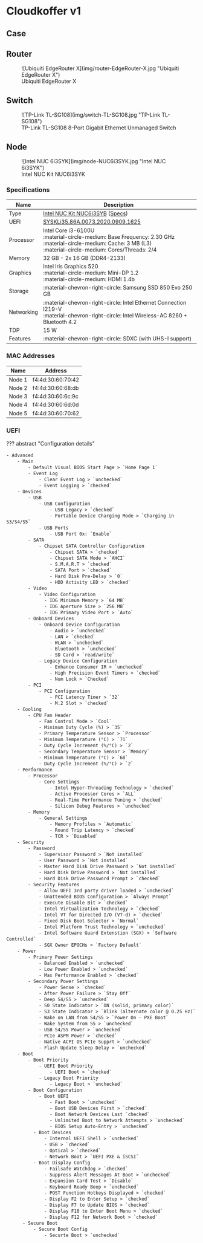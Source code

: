 # Cloudkoffer v1

## Case

## Router

<figure markdown="span">
  ![Ubiquiti EdgeRouter X](img/router-EdgeRouter-X.jpg "Ubiquiti EdgeRouter X")
  <figcaption>Ubiquiti EdgeRouter X</figcaption>
</figure>

## Switch

<figure markdown="span">
  ![TP-Link TL-SG108](img/switch-TL-SG108.jpg "TP-Link TL-SG108")
  <figcaption>TP-Link TL-SG108 8-Port Gigabit Ethernet Unmanaged Switch</figcaption>
</figure>

## Node

<figure markdown="span">
  ![Intel NUC 6i3SYK](img/node-NUC6i3SYK.jpg "Intel NUC 6i3SYK")
  <figcaption>Intel NUC Kit NUC6i3SYK</figcaption>
</figure>

### Specifications

Name       | Description
---------- | -----------
Type       | [Intel NUC Kit NUC6i3SYB](https://ark.intel.com/content/www/us/en/ark/products/89186/intel-nuc-kit-nuc6i3syk.html) ([Specs](https://www.intel.com/content/dam/support/us/en/documents/boardsandkits/NUC6i5SYB_NUC6i3SYB_TechProdSpec.pdf))
UEFI       | [SYSKLi35.86A.0073.2020.0909.1625](https://www.intel.com/content/www/us/en/download/18449/bios-update-syskli35.html)
Processor  | Intel Core i3-6100U<br />:material-circle-medium: Base Frequency: 2.30 GHz<br />:material-circle-medium: Cache: 3 MB (L3)<br />:material-circle-medium: Cores/Threads: 2/4
Memory     | 32 GB - 2x 16 GB (DDR4-2133)
Graphics   | Intel Iris Graphics 520<br />:material-circle-medium: Mini-DP 1.2<br />:material-circle-medium: HDMI 1.4b
Storage    | :material-chevron-right-circle: Samsung SSD 850 Evo 250 GB
Networking | :material-chevron-right-circle: Intel Ethernet Connection I219-V<br />:material-chevron-right-circle: Intel Wireless-AC 8260 + Bluetooth 4.2
TDP        | 15 W
Features   | :material-chevron-right-circle: SDXC (with UHS-I support)

### MAC Addresses

Name   | Address
------ | -------
Node 1 | f4:4d:30:60:70:42
Node 2 | f4:4d:30:60:68:db
Node 3 | f4:4d:30:60:6c:9c
Node 4 | f4:4d:30:60:6d:0d
Node 5 | f4:4d:30:60:70:62

### UEFI

??? abstract "Configuration details"

    - Advanced
        - Main
            - Default Visual BIOS Start Page > `Home Page 1`
            - Event Log
                - Clear Event Log > `unchecked`
                - Event Logging > `checked`
        - Devices
            - USB
                - USB Configuration
                    - USB Legacy > `checked`
                    - Portable Device Charging Mode > `Charging in S3/S4/S5`
                - USB Ports
                    - USB Port 0x: `Enable`
            - SATA
                - Chipset SATA Controller Configuration
                    - Chipset SATA > `checked`
                    - Chipset SATA Mode > `AHCI`
                    - S.M.A.R.T > `checked`
                    - SATA Port > `checked`
                    - Hard Disk Pre-Delay > `0`
                    - HDD Activity LED > `checked`
            - Video
                - Video Configuration
                  - IDG Minimum Memory > `64 MB`
                  - IDG Aperture Size > `256 MB`
                  - IDG Primary Video Port > `Auto`
            - Onboard Devices
                - Onboard Device Configuration
                    - Audio > `unchecked`
                    - LAN > `checked`
                    - WLAN > `unchecked`
                    - Bluetooth > `unchecked`
                    - SD Card > `read/write`
                - Legacy Device Configuration
                    - Enhance Consumer IR > `unchecked`
                    - High Precision Event Timers > `checked`
                    - Num Lock > `Checked`
            - PCI
                - PCI Configuration
                    - PCI Latency Timer > `32`
                    - M.2 Slot > `checked`
        - Cooling
            - CPU Fan Header
                - Fan Control Mode > `Cool`
                - Minimum Duty Cycle (%) > `35`
                - Primary Temperature Sensor > `Processor`
                - Minimum Temperature (°C) > `71`
                - Duty Cycle Increment (%/°C) > `2`
                - Secondary Temperature Sensor > `Memory`
                - Minimum Temperature (°C) > `68`
                - Duty Cycle Increment (%/°C) > `2`
        - Performance
            - Processor
                - Core Settings
                    - Intel Hyper-Threading Technology > `checked`
                    - Active Processor Cores > `ALL`
                    - Real-Time Performance Tuning > `checked`
                    - Silicon Debug Features > `unchecked`
            - Memory
                - General Settings
                    - Memory Profiles > `Automatic`
                    - Round Trip Latency > `checked`
                    - TCR > `Disabled`
        - Security
            - Password
                - Supervisor Password > `Not installed`
                - User Password > `Not installed`
                - Master Hard Disk Drive Password > `Not installed`
                - Hard Disk Drive Password > `Not installed`
                - Hard Disk Drive Password Prompt > `checked`
            - Security Features
                - Allow UEFI 3rd party driver loaded > `unchecked`
                - Unattended BIOS Configuration > `Always Prompt`
                - Execute Disable Bit > `checked`
                - Intel Virtualization Technology > `checked`
                - Intel VT for Directed I/O (VT-d) > `checked`
                - Fixed Disk Boot Selector > `Normal`
                - Intel Platform Trust Technology > `unchecked`
                - Intel Software Guard Extenstion (SGX) > `Software Controlled`
                - SGX Owner EPOCHs > `Factory Default`
        - Power
            - Primary Power Settings
                - Balanced Enabled > `unchecked`
                - Low Power Enabled > `unchecked`
                - Max Performance Enabled > `checked`
            - Secondary Power Settings
                - Power Sense > `checked`
                - After Power Failure > `Stay Off`
                - Deep S4/S5 > `unchecked`
                - S0 State Indicator > `ON (solid, primary color)`
                - S3 State Indicator > `Blink (alternate color @ 0.25 Hz)`
                - Wake on LAN from S4/S5 > `Power On - PXE Boot`
                - Wake System from S5 > `unchecked`
                - USB S4/S5 Power > `unchecked`
                - PCIe ASPM Power > `checked`
                - Native ACPI OS PCIe Supprt > `unchecked`
                - Flash Update Sleep Delay > `unchecked`
        - Boot
            - Boot Priority
                - UEFI Boot Priority
                    - UEFI Boot > `checked`
                - Legacy Boot Priority
                    - Legacy Boot > `unchecked`
            - Boot Configuration
                - Boot UEFI
                    - Fast Boot > `unchecked`
                    - Boot USB Devices First > `checked`
                    - Boot Network Devices Last `checked`
                    - Unlimited Boot to Network Attempts > `unchecked`
                    - BIOS Setup Auto-Entry > `unchecked`
              - Boot Devices
                  - Internal UEFI Shell > `unchecked`
                  - USB > `checked`
                  - Optical > `checked`
                  - Network Boot > `UEFI PXE & iSCSI`
              - Boot Display Config
                  - Failsafe Watchdog > `checked`
                  - Suppress Alert Messages At Boot > `unchecked`
                  - Expansion Card Test > `Disable`
                  - Keyboard Ready Beep > `unchecked`
                  - POST Function Hotkeys Displayed > `checked`
                  - Display F2 to Enter Setup > `checked`
                  - Display F7 to Update BIOS > `checked`
                  - Display F10 to Enter Boot Menu > `checked`
                  - Display F12 for Network Boot > `checked`
          - Secure Boot
              - Secure Boot Config
                  - Securte Boot > `unchecked`
